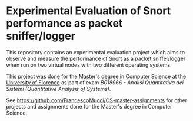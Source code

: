 # Experimental Evaluation of Snort performance as packet sniffer/logger

This repository contains an experimental evaluation project which aims to observe and measure the performance of Snort as a packet sniffer/logger when run on two virtual nodes with two different operating systems.

This project was done for the [Master's degree in Computer Science](https://www.informaticamagistrale.unifi.it/) at the [University of Florence](https://www.unifi.it/) as part of exam *B018966 - Analisi Quantitativa dei Sistemi (Quantitative Analysis of Systems)*.

See https://github.com/FrancescoMucci/CS-master-assignments for other projects and assignments done for the Master's degree in Computer Science.
